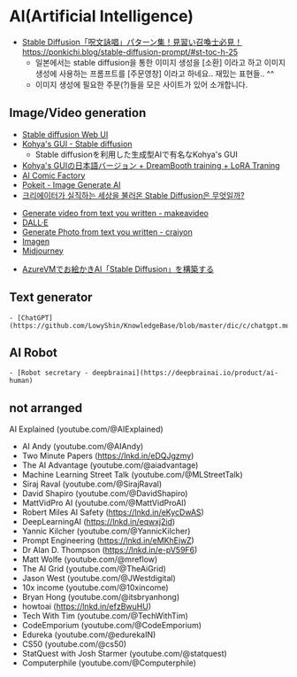 # AI(Artificial Intelligence)

- [Stable Diffusion「呪文詠唱」パターン集！見習い召喚士必見！](https://ponkichi.blog/stable-diffusion-prompt/#st-toc-h-25)https://ponkichi.blog/stable-diffusion-prompt/#st-toc-h-25
  - 일본에서는 stable diffusion을 통한 이미지 생성을 [소환] 이라고 하고 이미지 생성에 사용하는 프롬프트를 [주문영창] 이라고 하네요.. 재밌는 표현들.. ^^
  - 이미지 생성에 필요한 주문(?)들을 모은 사이트가 있어 소개합니다. 


## Image/Video generation
  - [Stable diffusion Web UI](https://github.com/AUTOMATIC1111/stable-diffusion-webui)
  - [Kohya's GUI - Stable diffusion](https://github.com/bmaltais/kohya_ss)
    - Stable diffusionを利用した生成型AIで有名なKohya's GUI
  - [Kohya's GUIの日本語バージョン + DreamBooth training + LoRA Traning](https://github.com/kohya-ss/sd-scripts)
  - [AI Comic Factory](https://huggingface.co/spaces/jbilcke-hf/ai-comic-factory)
  - [Pokeit - Image Generate AI](https://pokeit.ai/)
  - [크리에이터가 실직하는 세상을 불러온 Stable Diffusion은 무엇일까?](https://talklowykr.blogspot.com/2023/07/stable-diffusion.html)
  * [Generate video from text you written - makeavideo](https://makeavideo.studio/)
  * [DALL·E](https://en.wikipedia.org/wiki/DALL-E)
  * [Generate Photo from text you written - craiyon](https://www.craiyon.com/)
  * [Imagen](https://imagen.research.google/)
  * [Midjourney](https://www.midjourney.com/home/) 
- [AzureVMでお絵かきAI「Stable Diffusion」を構築する](https://tech-blog.cloud-config.jp/2022-11-15-building-stable-diffusion-on-azure-vm)


## Text generator
    - [ChatGPT](https://github.com/LowyShin/KnowledgeBase/blob/master/dic/c/chatgpt.md)

## AI Robot
    - [Robot secretary - deepbrainai](https://deepbrainai.io/product/ai-human)

## not arranged

AI Explained (youtube.com/@AIExplained)

- AI Andy (youtube.com/@AIAndy)
- Two Minute Papers (https://lnkd.in/eDQJgzmy)
- The AI Advantage (youtube.com/@aiadvantage)
- Machine Learning Street Talk (youtube.com/@MLStreetTalk)
- Siraj Raval (youtube.com/@SirajRaval)
- David Shapiro (youtube.com/@DavidShapiro)
- MattVidPro AI (youtube.com/@MattVidProAI)
- Robert Miles AI Safety (https://lnkd.in/eKycDwAS)
- DeepLearningAI (https://lnkd.in/eqwxj2id)
- Yannic Kilcher (youtube.com/@YannicKilcher)
- Prompt Engineering (https://lnkd.in/eMKhEjwZ)
- Dr Alan D. Thompson (https://lnkd.in/e-pV59F6)
- Matt Wolfe (youtube.com/@mreflow)
- The AI Grid (youtube.com/@TheAiGrid)
- Jason West (youtube.com/@JWestdigital)
- 10x income (youtube.com/@10xincome)
- Bryan Hong (youtube.com/@itsbryanhong)
- howtoai (https://lnkd.in/efzBwuHU)
- Tech With Tim (youtube.com/@TechWithTim)
- CodeEmporium (youtube.com/@CodeEmporium)
- Edureka (youtube.com/@edurekaIN)
- CS50 (youtube.com/@cs50)
- StatQuest with Josh Starmer (youtube.com/@statquest)
- Computerphile (youtube.com/@Computerphile)

